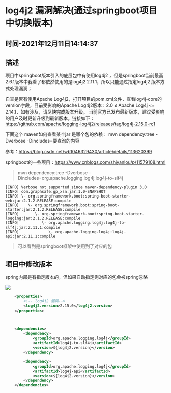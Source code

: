 # log4j2 漏洞解决(通过springboot项目中切换版本)

## 时间-2021年12月11日14:14:37

## 描述

项目中springboot版本引入的底层包中有使用log4j2 ，但是springboot当前最高2.6.1版本中我看了都依然使用的是log4j2 2.11.1，所以只能通过指定log4j2 版本方式处理漏洞；

自查是否有使用Apache Log4j2，打开项目的pom.xml文件，查看log4j-core的version字段，目前受影响的Apache Log4j2版本：2.0 ≤ Apache Log4j <= 2.14.1，如有涉及，请尽快完成版本升级。
当前官方已发布最新版本，建议受影响的用户及时更新升级到最新版本。链接如下：
https://github.com/apache/logging-log4j2/releases/tag/log4j-2.15.0-rc1

下面这个
maven如何查看某个jar 是哪个包的依赖： mvn dependency:tree -Dverbose -Dincludes=要查询的内容

参考：https://blog.csdn.net/wb1046329430/article/details/113620399

springboot的一些项目：https://www.cnblogs.com/shiyanlou/p/11579108.html



> mvn dependency:tree -Dverbose -Dincludes=org.apache.logging.log4j:log4j-to-slf4j

```
[INFO] Verbose not supported since maven-dependency-plugin 3.0
[INFO] com.graphsafe:gp_xsn:jar:1.0-SNAPSHOT
[INFO] \- org.springframework.boot:spring-boot-starter-web:jar:2.1.2.RELEASE:compile
[INFO]    \- org.springframework.boot:spring-boot-starter:jar:2.1.2.RELEASE:compile
[INFO]       \- org.springframework.boot:spring-boot-starter-logging:jar:2.1.2.RELEASE:compile
[INFO]          \- org.apache.logging.log4j:log4j-to-slf4j:jar:2.11.1:compile
[INFO]             \- org.apache.logging.log4j:log4j-api:jar:2.11.1:compile
```

> 可以看到是springboot框架中使用到了对应的包

## 项目中修改版本


spring内部是有指定版本的，但如果自动指定则对应的包会被spring忽略


![](assets/000/02/01/01-1639203507539.png)

```xml
    <properties>
        <!-- log4j2 漏洞-->
        <log4j2.version>2.15.0</log4j2.version>
    </properties>



    <dependencies>
        <dependency>
            <groupId>org.apache.logging.log4j</groupId>
            <artifactId>log4j-to-slf4j</artifactId>
            <version>${log4j2.version}</version>
        </dependency>

        <dependency>
            <groupId>org.apache.logging.log4j</groupId>
            <artifactId>log4j-api</artifactId>
            <version>${log4j2.version}</version>
        </dependency>
    </dependencies>
```

